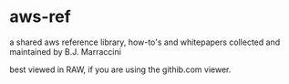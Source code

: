 # aws-ref
a shared aws reference library, how-to's and whitepapers
collected and maintained by B.J. Marraccini

best viewed in RAW, if you are using the githib.com viewer.

